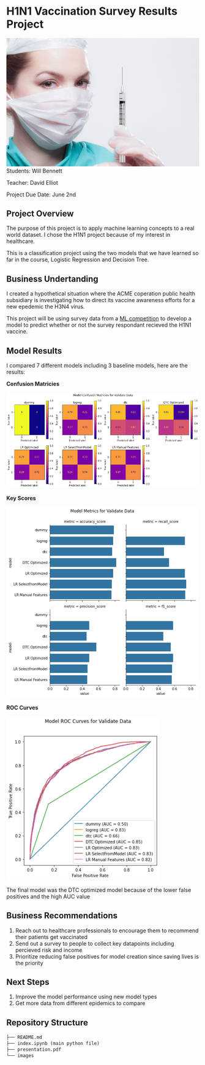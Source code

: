 # H1N1 Vaccination Survey Results Project
<img src="images/cover_picture.jpg" alt="nurse vaccination" width="600"/>
Students: Will Bennett

Teacher: David Elliot

Project Due Date: June 2nd

## Project Overview
The purpose of this project is to apply machine learning concepts to a real world dataset. I chose the H1N1 project because of my interest in healthcare. 

This is a classification project using the two models that we have learned so far in the course, Logistic Regression and Decision Tree. 


## Business Undertanding
I created a hypothetical situation where the ACME coperation public health subsidiary is investigating how to direct its vaccine awareness efforts for a new epedemic the H3N4 virus. 

This project will be using survey data from a [ML competition](https://www.drivendata.org/competitions/66/flu-shot-learning/) to develop a model to predict whether or not the survey respondant recieved the H1N1 vaccine. 

## Model Results
I compared 7 different models including 3 baseline models, here are the results:

**Confusion Matricies**

<img src="images/final_confusion_matricies.png" alt="confusion matricies" width="800"/>

**Key Scores**

<img src="images/final_metrics.png" alt="model scores" width="500"/>

**ROC Curves**

<img src="images/final_roc.png" alt="roc curves" width="400"/>

The final model was the DTC optimized model because of the lower false positives and the high AUC value

## Business Recommendations

1. Reach out to healthcare professionals to encourage them to recommend their patients get vaccinated
2. Send out a survey to people to collect key datapoints including percieved risk and income
3. Prioritize reducing false positives for model creation since saving lives is the priority

## Next Steps

1. Improve the model performance using new model types
2. Get more data from different epidemics to compare

## Repository Structure

```
├── README.md
├── index.ipynb (main python file)
├── presentation.pdf
└── images
```
